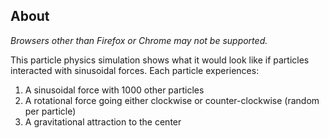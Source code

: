 <head>
  <script src="/assets/js/scene_utils.js"></script>
  <script src="/assets/js/WebCLGL.min.js"></script>
</head>

<!-- <div class="card" style="text-align: center; padding-bottom: 1px; padding-top: 15px;" markdown="1">

# Particle Physics Showcase
[Back to Homepage](/)

</div> -->

<div id="graph-container" class="canvas-container">
  <canvas id="graph" class="canvas-card" width="770" height="512"></canvas>
</div>

<script src="/assets/js/particle_demo.js"></script>

<div class="card" markdown="1">

## About

*Browsers other than Firefox or Chrome may not be supported.*

This particle physics simulation shows what it would look like if particles interacted with sinusoidal forces. Each particle experiences:
1. A sinusoidal force with 1000 other particles
2. A rotational force going either clockwise or counter-clockwise (random per particle)
3. A gravitational attraction to the center

</div>